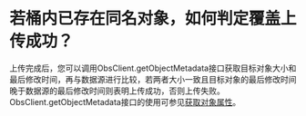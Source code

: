# 若桶内已存在同名对象，如何判定覆盖上传成功？<a name="obs_21_2117"></a>

上传完成后，您可以调用ObsClient.getObjectMetadata接口获取目标对象大小和最后修改时间，再与数据源进行比较，若两者大小一致且目标对象的最后修改时间晚于数据源的最后修改时间则表明上传成功，否则上传失败。ObsClient.getObjectMetadata接口的使用可参见[获取对象属性](获取对象属性.md)。

